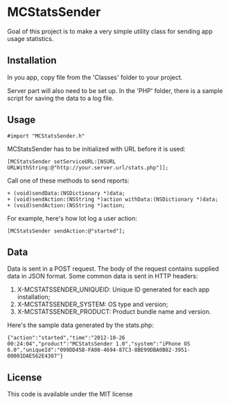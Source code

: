 # MCStatsSender

Goal of this project is to make a very simple utility class for sending app usage statistics.

## Installation

In you app, copy file from the 'Classes' folder to your project.

Server part will also need to be set up. In the 'PHP' folder, there is a sample script for saving the data to a log file.

## Usage

    #import "MCStatsSender.h"
    
MCStatsSender has to be initialized with URL before it is used:

    [MCStatsSender setServiceURL:[NSURL URLWithString:@"http://your.server.url/stats.php"]];
    
Call one of these methods to send reports:

    + (void)sendData:(NSDictionary *)data;
    + (void)sendAction:(NSString *)action withData:(NSDictionary *)data;
    + (void)sendAction:(NSString *)action;
    
For example, here's how lot log a user action:

    [MCStatsSender sendAction:@"started"];
    
## Data
    
Data is sent in a POST request. The body of the request contains supplied data in JSON format. Some common data is sent in HTTP headers:

1. X-MCSTATSSENDER_UNIQUEID: Unique ID generated for each app installation;
2. X-MCSTATSSENDER_SYSTEM: OS type and version;
3. X-MCSTATSSENDER_PRODUCT: Product bundle name and version.

Here's the sample data generated by the stats.php:

    {"action":"started","time":"2012-10-26 00:24:04","product":"MCStatsSender 1.0","system":"iPhone OS 6.0","uniqueId":"099DD45B-FA08-4694-87C3-8BE99DBA0B82-3951-00001DAE562E4307"}

## License

This code is available under the MIT license